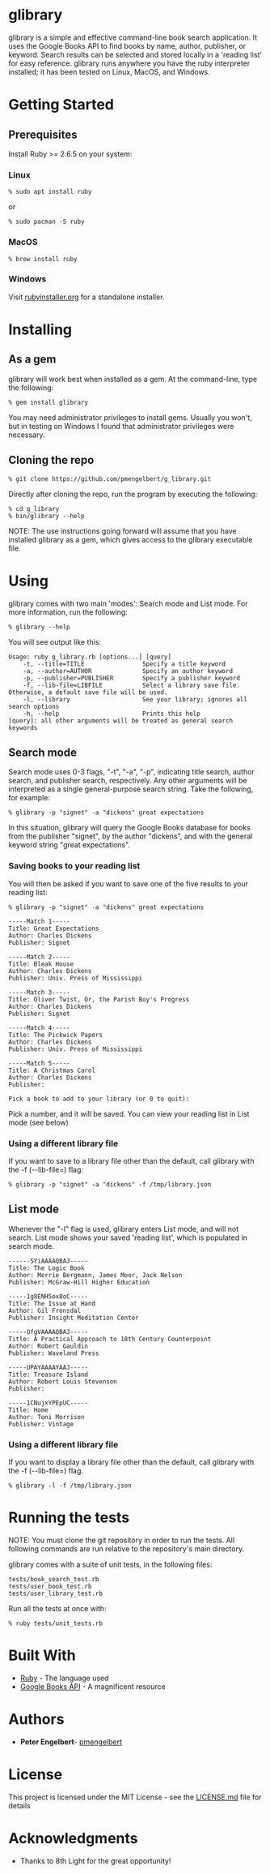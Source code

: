 # glibrary

glibrary is a simple and effective command-line book search application.  It uses the Google Books API to find books by name, author, publisher, or keyword.  Search results can be selected and stored locally in a 'reading list' for easy reference. glibrary runs anywhere you have the ruby interpreter installed; it has been tested on Linux, MacOS, and Windows.

# Getting Started

## Prerequisites

Install Ruby >= 2.6.5 on your system:
### Linux
```
% sudo apt install ruby
```
or
```
% sudo pacman -S ruby
```
### MacOS
```
% brew install ruby
```

### Windows
Visit [rubyinstaller.org](https://rubyinstaller.org/) for a standalone installer.

# Installing

## As a gem
glibrary will work best when installed as a gem.  At the command-line, type the following:
```
% gem install glibrary
```
You may need administrator privileges to install gems.  Usually you won't, but in testing on Windows I found that administrator privileges were necessary.

## Cloning the repo
```
% git clone https://github.com/pmengelbert/g_library.git
```
Directly after cloning the repo, run the program by executing the following:
```
% cd g_library
% bin/glibrary --help
```
NOTE: The use instructions going forward will assume that you have installed glibrary as a gem, which gives access
to the glibrary executable file.

# Using

glibrary comes with two main 'modes': Search mode and List mode.  For more information, run the following:
```
% glibrary --help
```

You will see output like this:
```
Usage: ruby g_library.rb [options...] [query]
    -t, --title=TITLE                Specify a title keyword
    -a, --author=AUTHOR              Specify an author keyword
    -p, --publisher=PUBLISHER        Specify a publisher keyword
    -f, --lib-file=LIBFILE           Select a library save file. Otherwise, a default save file will be used.
    -l, --library                    See your library; ignores all search options
    -h, --help                       Prints this help
[query]: all other arguments will be treated as general search keywords
```

## Search mode

Search mode uses 0-3 flags, "-t", "-a", "-p", indicating title search, author search, and publisher search, respectively.
Any other arguments will be interpreted as a single general-purpose search string.  Take the following, for example:
```
% glibrary -p "signet" -a "dickens" great expectations
```

In this situation, glibrary will query the Google Books database for books from the publisher "signet", by the author "dickens", and with the general keyword string "great expectations".

### Saving books to your reading list
You will then be asked if you want to save one of the five results to your reading list:  
```
% glibrary -p "signet" -a "dickens" great expectations

-----Match 1-----
Title: Great Expectations
Author: Charles Dickens
Publisher: Signet

-----Match 2-----
Title: Bleak House
Author: Charles Dickens
Publisher: Univ. Press of Mississippi

-----Match 3-----
Title: Oliver Twist, Or, the Parish Boy's Progress
Author: Charles Dickens
Publisher: Signet

-----Match 4-----
Title: The Pickwick Papers
Author: Charles Dickens
Publisher: Univ. Press of Mississippi

-----Match 5-----
Title: A Christmas Carol
Author: Charles Dickens
Publisher: 

Pick a book to add to your library (or 0 to quit): 
```

Pick a number, and it will be saved.  You can view your reading list in List mode (see below)

### Using a different library file
If you want to save to a library file other than the default, call glibrary with the -f (--lib-file=) flag:
```
% glibrary -p "signet" -a "dickens" -f /tmp/library.json
```

## List mode
Whenever the "-l" flag is used, glibrary enters List mode, and will not search.  List mode shows your saved 'reading list', which is populated in search mode.
```
------SYiAAAAQBAJ-----
Title: The Logic Book
Author: Merrie Bergmann, James Moor, Jack Nelson
Publisher: McGraw-Hill Higher Education

-----1g8ENH5ox8oC-----
Title: The Issue at Hand
Author: Gil Fronsdal
Publisher: Insight Meditation Center

-----OfgVAAAAQBAJ-----
Title: A Practical Approach to 18th Century Counterpoint
Author: Robert Gauldin
Publisher: Waveland Press

-----UPAYAAAAYAAJ-----
Title: Treasure Island
Author: Robert Louis Stevenson
Publisher: 

-----1CNujxYPEpUC-----
Title: Home
Author: Toni Morrison
Publisher: Vintage
```

### Using a different library file
If you want to display a library file other than the default, call glibrary with the -f (--lib-file=) flag.
```
% glibrary -l -f /tmp/library.json
```

# Running the tests

NOTE: You must clone the git repository in order to run the tests.  All following commands are run 
relative to the repository's main directory.

glibrary comes with a suite of unit tests, in the following files:
```
tests/book_search_test.rb
tests/user_book_test.rb
tests/user_library_test.rb
```

Run all the tests at once with:
```
% ruby tests/unit_tests.rb
```

# Built With

* [Ruby](https://www.ruby-lang.org) - The language used
* [Google Books API](https://developers.google.com/books/docs/v1/using) - A magnificent resource

# Authors

* **Peter Engelbert**- [pmengelbert](https://github.com/pmengelbert)

# License

This project is licensed under the MIT License - see the [LICENSE.md](LICENSE.md) file for details

# Acknowledgments

* Thanks to 8th Light for the great opportunity!
